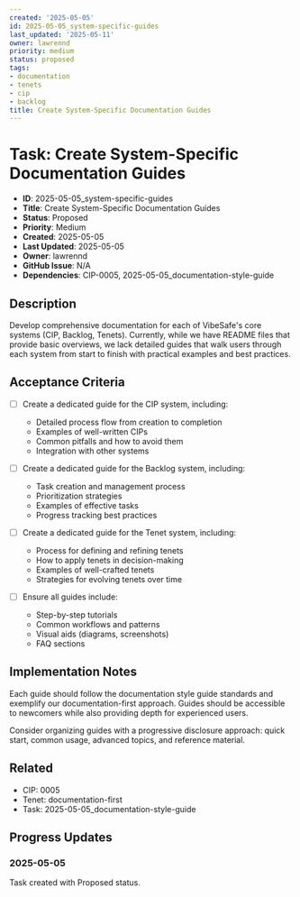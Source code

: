 ```yaml
---
created: '2025-05-05'
id: 2025-05-05_system-specific-guides
last_updated: '2025-05-11'
owner: lawrennd
priority: medium
status: proposed
tags:
- documentation
- tenets
- cip
- backlog
title: Create System-Specific Documentation Guides
---
```


# Task: Create System-Specific Documentation Guides

- **ID**: 2025-05-05_system-specific-guides
- **Title**: Create System-Specific Documentation Guides
- **Status**: Proposed
- **Priority**: Medium
- **Created**: 2025-05-05
- **Last Updated**: 2025-05-05
- **Owner**: lawrennd
- **GitHub Issue**: N/A
- **Dependencies**: CIP-0005, 2025-05-05_documentation-style-guide

## Description

Develop comprehensive documentation for each of VibeSafe's core systems (CIP, Backlog, Tenets). Currently, while we have README files that provide basic overviews, we lack detailed guides that walk users through each system from start to finish with practical examples and best practices.

## Acceptance Criteria

- [ ] Create a dedicated guide for the CIP system, including:
  - Detailed process flow from creation to completion
  - Examples of well-written CIPs
  - Common pitfalls and how to avoid them
  - Integration with other systems

- [ ] Create a dedicated guide for the Backlog system, including:
  - Task creation and management process
  - Prioritization strategies
  - Examples of effective tasks
  - Progress tracking best practices

- [ ] Create a dedicated guide for the Tenet system, including:
  - Process for defining and refining tenets
  - How to apply tenets in decision-making
  - Examples of well-crafted tenets
  - Strategies for evolving tenets over time

- [ ] Ensure all guides include:
  - Step-by-step tutorials
  - Common workflows and patterns
  - Visual aids (diagrams, screenshots)
  - FAQ sections

## Implementation Notes

Each guide should follow the documentation style guide standards and exemplify our documentation-first approach. Guides should be accessible to newcomers while also providing depth for experienced users.

Consider organizing guides with a progressive disclosure approach: quick start, common usage, advanced topics, and reference material.

## Related

- CIP: 0005
- Tenet: documentation-first
- Task: 2025-05-05_documentation-style-guide

## Progress Updates

### 2025-05-05

Task created with Proposed status.
